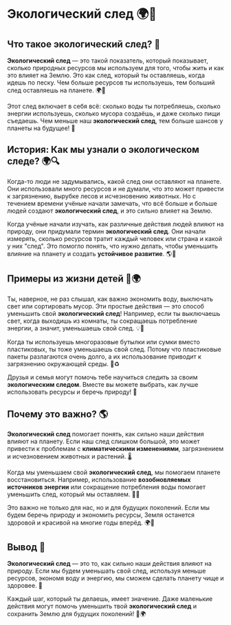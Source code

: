 # Экологический след 🌍👣

## Что такое **экологический след**? 🌱

**Экологический след** — это такой показатель, который показывает, сколько природных ресурсов мы используем для того, чтобы жить и как это влияет на Землю. Это как след, который ты оставляешь, когда идешь по песку. Чем больше ресурсов ты используешь, тем больший след оставляешь на планете. 🌍👣

Этот след включает в себя всё: сколько воды ты потребляешь, сколько энергии используешь, сколько мусора создаёшь, и даже сколько пищи съедаешь. Чем меньше наш **экологический след**, тем больше шансов у планеты на будущее! 💚

## История: Как мы узнали о **экологическом следе**? 🌍🔍

Когда-то люди не задумывались, какой след они оставляют на планете. Они использовали много ресурсов и не думали, что это может привести к загрязнению, вырубке лесов и исчезновению животных. Но с течением времени учёные начали замечать, что всё больше и больше людей создают **экологический след**, и это сильно влияет на Землю.

Когда учёные начали изучать, как различные действия людей влияют на природу, они придумали термин **экологический след**. Они начали измерять, сколько ресурсов тратит каждый человек или страна и какой у них "след". Это помогло понять, что нужно делать, чтобы уменьшить влияние на планету и создать **устойчивое развитие**. 🌎🔬

## Примеры из жизни детей 🌱🌍

Ты, наверное, не раз слышал, как важно экономить воду, выключать свет или сортировать мусор. Эти простые действия — это способ уменьшить свой **экологический след**! Например, если ты выключаешь свет, когда выходишь из комнаты, ты сокращаешь потребление энергии, а значит, уменьшаешь свой след. 💡🔌

Когда ты используешь многоразовые бутылки или сумки вместо пластиковых, ты тоже уменьшаешь свой след. Потому что пластиковые пакеты разлагаются очень долго, а их использование приводит к загрязнению окружающей среды. 🌿♻️

Друзья и семья могут помочь тебе научиться следить за своим **экологическим следом**. Вместе вы можете выбрать, как лучше использовать ресурсы и беречь природу! 💚

## Почему это важно? 🌎

**Экологический след** помогает понять, как сильно наши действия влияют на планету. Если наш след слишком большой, это может привести к проблемам с **климатическими изменениями**, загрязнением и исчезновением животных и растений. 🌡️

Когда мы уменьшаем свой **экологический след**, мы помогаем планете восстановиться. Например, использование **возобновляемых источников энергии** или сокращение потребления воды помогает уменьшить след, который мы оставляем. 🌱🌞

Это важно не только для нас, но и для будущих поколений. Если мы будем беречь природу и экономить ресурсы, Земля останется здоровой и красивой на многие годы вперёд. 🌍💚

## Вывод 🧠

**Экологический след** — это то, как сильно наши действия влияют на природу. Если мы будем уменьшать свой след, используя меньше ресурсов, экономя воду и энергию, мы сможем сделать планету чище и здоровее. 🌿

Каждый шаг, который ты делаешь, имеет значение. Даже маленькие действия могут помочь уменьшить твой **экологический след** и сохранить Землю для будущих поколений! 💚🌍

